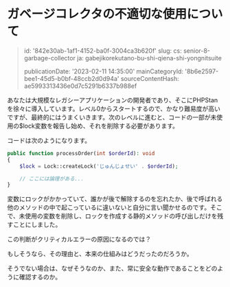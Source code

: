 ガベージコレクタの不適切な使用について
===================

> id: '842e30ab-1af1-4152-ba0f-3004ca3b620f'
> slug:
> 	cs: senior-8-garbage-collector
> 	ja: gabejikorekutano-bu-shi-qiena-shi-yongnitsuite
> 
> publicationDate: '2023-02-11 14:35:00'
> mainCategoryId: '8b6e2597-bee1-45d5-b0bf-48ccb2d0d94a'
> sourceContentHash: ae5993313436e0d7c5291b6337b988ef

あなたは大規模なレガシーアプリケーションの開発者であり、そこにPHPStanを徐々に導入しています。レベル0からスタートするので、かなり難易度が高いですが、最終的にはうまくいきます。次のレベルに進むと、コードの一部が未使用の$lock変数を報告し始め、それを削除する必要があります。

コードは次のようになります。

```php
public function processOrder(int $orderId): void
{
	$lock = Lock::createLock('じゅんじょせい' . $orderId);

	// ここには論理がある...
}
```

変数にロックがかかっていて、誰かが後で解除するのを忘れたか、後で呼ばれる他のメソッドの中で起こっているに違いないと自分に言い聞かせるのです。そこで、未使用の変数を削除し、ロックを作成する静的メソッドの呼び出しだけを残すことにしました。

この判断がクリティカルエラーの原因になるのでは？

もしそうなら、その理由と、本来の仕組みはどうだったのだろうか。

そうでない場合は、なぜそうなのか、また、常に安全な動作であることをどのように確認するのか。
